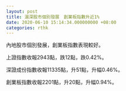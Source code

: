 ```yaml
---
layout: post
title: 滬深股市個別發展　創業板指數升近1%
date: 2020-06-10 15:14:34.000000000 +08:00
categories: rthk
---
```


內地股市個別發展，創業板指數表現較好。

上證指數收報2943點，跌12點，跌0.42%。

深證成份指數收報11335點，升51點，升幅0.46%。

創業板指數收報2201點，升20點，升幅0.94%。
